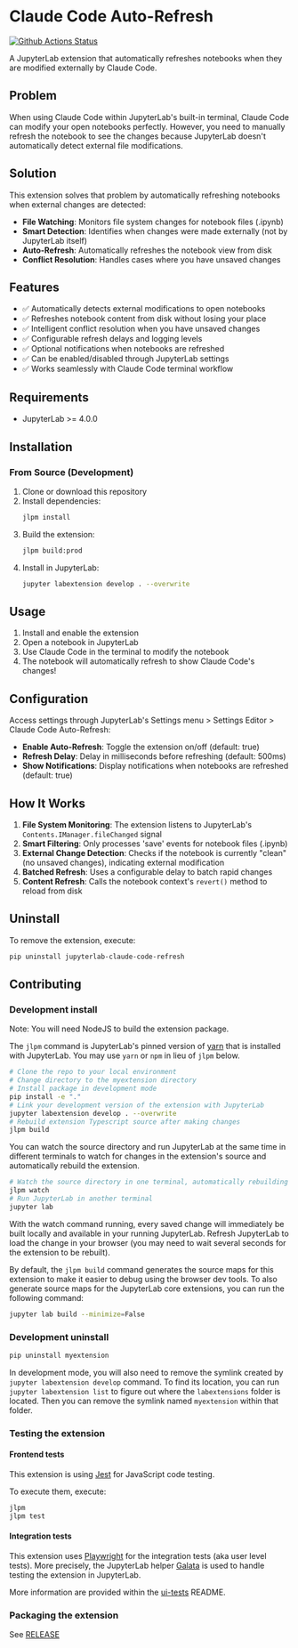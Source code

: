 # Claude Code Auto-Refresh

[![Github Actions Status](https://github.com/zhezhang77/jupyterlab-claude-code-refresh/workflows/Build/badge.svg)](https://github.com/zhezhang77/jupyterlab-claude-code-refresh/actions/workflows/build.yml)

A JupyterLab extension that automatically refreshes notebooks when they are modified externally by Claude Code.

## Problem

When using Claude Code within JupyterLab's built-in terminal, Claude Code can modify your open notebooks perfectly. However, you need to manually refresh the notebook to see the changes because JupyterLab doesn't automatically detect external file modifications.

## Solution

This extension solves that problem by automatically refreshing notebooks when external changes are detected:

- **File Watching**: Monitors file system changes for notebook files (.ipynb)
- **Smart Detection**: Identifies when changes were made externally (not by JupyterLab itself)
- **Auto-Refresh**: Automatically refreshes the notebook view from disk
- **Conflict Resolution**: Handles cases where you have unsaved changes

## Features

- ✅ Automatically detects external modifications to open notebooks
- ✅ Refreshes notebook content from disk without losing your place
- ✅ Intelligent conflict resolution when you have unsaved changes
- ✅ Configurable refresh delays and logging levels
- ✅ Optional notifications when notebooks are refreshed
- ✅ Can be enabled/disabled through JupyterLab settings
- ✅ Works seamlessly with Claude Code terminal workflow

## Requirements

- JupyterLab >= 4.0.0

## Installation

### From Source (Development)

1. Clone or download this repository
2. Install dependencies:
   ```bash
   jlpm install
   ```
3. Build the extension:
   ```bash
   jlpm build:prod
   ```
4. Install in JupyterLab:
   ```bash
   jupyter labextension develop . --overwrite
   ```

## Usage

1. Install and enable the extension
2. Open a notebook in JupyterLab
3. Use Claude Code in the terminal to modify the notebook
4. The notebook will automatically refresh to show Claude Code's changes!

## Configuration

Access settings through JupyterLab's Settings menu > Settings Editor > Claude Code Auto-Refresh:

- **Enable Auto-Refresh**: Toggle the extension on/off (default: true)
- **Refresh Delay**: Delay in milliseconds before refreshing (default: 500ms)
- **Show Notifications**: Display notifications when notebooks are refreshed (default: true)

## How It Works

1. **File System Monitoring**: The extension listens to JupyterLab's `Contents.IManager.fileChanged` signal
2. **Smart Filtering**: Only processes 'save' events for notebook files (.ipynb)
3. **External Change Detection**: Checks if the notebook is currently "clean" (no unsaved changes), indicating external modification
4. **Batched Refresh**: Uses a configurable delay to batch rapid changes
5. **Content Refresh**: Calls the notebook context's `revert()` method to reload from disk

## Uninstall

To remove the extension, execute:

```bash
pip uninstall jupyterlab-claude-code-refresh
```

## Contributing

### Development install

Note: You will need NodeJS to build the extension package.

The `jlpm` command is JupyterLab's pinned version of
[yarn](https://yarnpkg.com/) that is installed with JupyterLab. You may use
`yarn` or `npm` in lieu of `jlpm` below.

```bash
# Clone the repo to your local environment
# Change directory to the myextension directory
# Install package in development mode
pip install -e "."
# Link your development version of the extension with JupyterLab
jupyter labextension develop . --overwrite
# Rebuild extension Typescript source after making changes
jlpm build
```

You can watch the source directory and run JupyterLab at the same time in different terminals to watch for changes in the extension's source and automatically rebuild the extension.

```bash
# Watch the source directory in one terminal, automatically rebuilding when needed
jlpm watch
# Run JupyterLab in another terminal
jupyter lab
```

With the watch command running, every saved change will immediately be built locally and available in your running JupyterLab. Refresh JupyterLab to load the change in your browser (you may need to wait several seconds for the extension to be rebuilt).

By default, the `jlpm build` command generates the source maps for this extension to make it easier to debug using the browser dev tools. To also generate source maps for the JupyterLab core extensions, you can run the following command:

```bash
jupyter lab build --minimize=False
```

### Development uninstall

```bash
pip uninstall myextension
```

In development mode, you will also need to remove the symlink created by `jupyter labextension develop`
command. To find its location, you can run `jupyter labextension list` to figure out where the `labextensions`
folder is located. Then you can remove the symlink named `myextension` within that folder.

### Testing the extension

#### Frontend tests

This extension is using [Jest](https://jestjs.io/) for JavaScript code testing.

To execute them, execute:

```sh
jlpm
jlpm test
```

#### Integration tests

This extension uses [Playwright](https://playwright.dev/docs/intro/) for the integration tests (aka user level tests).
More precisely, the JupyterLab helper [Galata](https://github.com/jupyterlab/jupyterlab/tree/master/galata) is used to handle testing the extension in JupyterLab.

More information are provided within the [ui-tests](./ui-tests/README.md) README.

### Packaging the extension

See [RELEASE](RELEASE.md)
